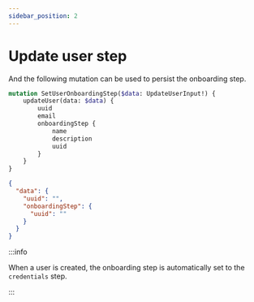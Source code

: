 ```yaml
---
sidebar_position: 2
---
```


# Update user step 

And the following mutation can be used to persist the onboarding step.

``` graphql
mutation SetUserOnboardingStep($data: UpdateUserInput!) {
    updateUser(data: $data) {
        uuid
        email
        onboardingStep {
            name
            description
            uuid
        }
    }
}
```

``` json
{
  "data": {
    "uuid": "",
    "onboardingStep": {
      "uuid": ""
    }
  }
}
```
:::info

When a user is created, the onboarding step is automatically set to the `credentials` step.

:::